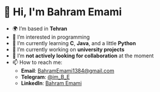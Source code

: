# 👋 Hi, I'm Bahram Emami

- 🌍 I’m based in **Tehran**
- 👀 I’m interested in programming
- 🌱 I’m currently learning **C**, **Java**, and a little **Python**
- 🎯 I’m currently working on **university projects**
- 🤝 I’m **not actively looking for collaboration** at the moment
- 📫 How to reach me:
  - **Email**: BahramEmami1384@gmail.com
  - **Telegram**: [@im_B_E](https://t.me/im_B_E)
  - **LinkedIn**: [Bahram Emami](https://www.linkedin.com/in/bahram-emami)
